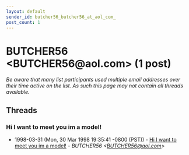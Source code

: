 ```yaml
---
layout: default
sender_id: butcher56_butcher56_at_aol_com_
post_count: 1
---
```


# BUTCHER56 <BUTCHER56<span>@</span>aol.com> (1 post)

_Be aware that many list participants used multiple email addresses over their time active on the list. As such this page may not contain all threads available._

## Threads

### Hi I want to meet you im a model!
+ 1998-03-31 (Mon, 30 Mar 1998 19:35:41 -0800 (PST)) - [Hi I want to meet you im a model!](/archive/1998/03/53938af8c46e4b44bf144a5c60f25f2d4175c948a848f41f71a65c03db9791f8) - _BUTCHER56 \<BUTCHER56@aol.com\>_

